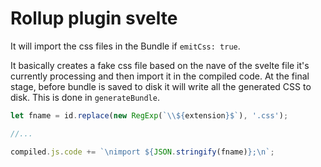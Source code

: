 # Rollup plugin svelte

It will import the css files in the Bundle if `emitCss: true`. 

It basically creates a fake css file based on the nave of the svelte file it's currently processing and then import it in the compiled code.
At the final stage, before bundle is saved to disk it will write all the generated CSS to disk. This is done in `generateBundle`. 

```javascript
let fname = id.replace(new RegExp(`\\${extension}$`), '.css');

//...

compiled.js.code += `\nimport ${JSON.stringify(fname)};\n`;
```